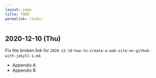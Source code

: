 ```yaml
---
layout: page
title: TODO
permalink: /todo/
---
```


## 2020-12-10 (Thu)

Fix the broken link for `2020-12-10-how-to-create-a-web-site-on-github-with-jekyll-1.md`.

* Appendix A
* Appendix B